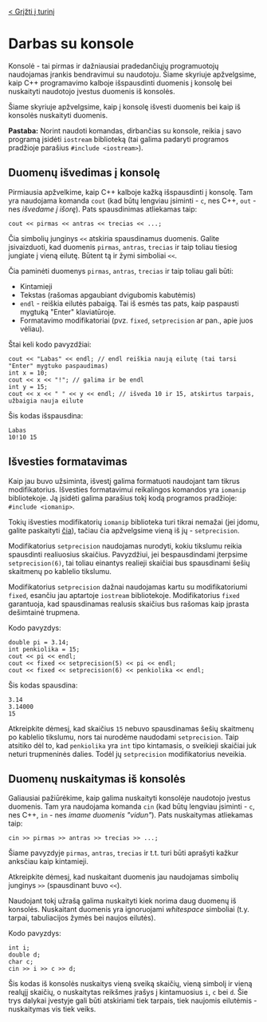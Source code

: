 [< Grįžti į turinį](../README.md)
# Darbas su konsole
Konsolė - tai pirmas ir dažniausiai pradedančiųjų programuotojų naudojamas įrankis bendravimui su naudotoju. Šiame skyriuje apžvelgsime, kaip C++ programavimo kalboje išspausdinti duomenis į konsolę bei nuskaityti naudotojo įvestus duomenis iš konsolės.

Šiame skyriuje apžvelgsime, kaip į konsolę išvesti duomenis bei kaip iš konsolės nuskaityti duomenis.

**Pastaba:** Norint naudoti komandas, dirbančias su konsole, reikia į savo programą įsidėti `iostream` biblioteką (tai galima padaryti programos pradžioje parašius `#include <iostream>`).

## Duomenų išvedimas į konsolę
Pirmiausia apžvelkime, kaip C++ kalboje kažką išspausdinti į konsolę. Tam yra naudojama komanda `cout` (kad būtų lengviau įsiminti - `c`, nes C++, `out` - nes *išvedame į išorę*). Pats spausdinimas atliekamas taip:
```
cout << pirmas << antras << trecias << ...;
```
Čia simbolių junginys `<<` atskiria spausdinamus duomenis. Galite įsivaizduoti, kad duomenis `pirmas`, `antras`, `trecias` ir taip toliau tiesiog jungiate į vieną eilutę. Būtent tą ir žymi simboliai `<<`.

Čia paminėti duomenys `pirmas`, `antras`, `trecias` ir taip toliau gali būti:
* Kintamieji
* Tekstas (rašomas apgaubiant dvigubomis kabutėmis)
* `endl` - reiškia eilutės pabaigą. Tai iš esmės tas pats, kaip paspausti mygtuką "Enter" klaviatūroje.
* Formatavimo modifikatoriai (pvz. `fixed`, `setprecision` ar pan., apie juos vėliau).

Štai keli kodo pavyzdžiai:
```
cout << "Labas" << endl; // endl reiškia naują eilutę (tai tarsi "Enter" mygtuko paspaudimas)
int x = 10;
cout << x << "!"; // galima ir be endl
int y = 15;
cout << x << " " << y << endl; // išveda 10 ir 15, atskirtus tarpais, užbaigia nauja eilute
```
Šis kodas išspausdina:
```
Labas
10!10 15

```

## Išvesties formatavimas
Kaip jau buvo užsiminta, išvestį galima formatuoti naudojant tam tikrus modifikatorius. Išvesties formatavimui reikalingos komandos yra `iomanip` bibliotekoje. Ją įsidėti galima parašius tokį kodą programos pradžioje: `#include <iomanip>`.

Tokių išvesties modifikatorių `iomanip` biblioteka turi tikrai nemažai (jei įdomu, galite paskaityti [čia](http://www.cplusplus.com/reference/iomanip/)), tačiau čia apžvelgsime vieną iš jų - `setprecision`.

Modifikatorius `setprecision` naudojamas nurodyti, kokiu tikslumu reikia spausdinti realiuosius skaičius. Pavyzdžiui, jei bespausdindami įterpsime `setprecision(6)`, tai toliau einantys realieji skaičiai bus spausdinami šešių skaitmenų po kablelio tikslumu.

Modifikatorius `setprecision` dažnai naudojamas kartu su modifikatoriumi `fixed`, esančiu jau aptartoje `iostream` bibliotekoje. Modifikatorius `fixed` garantuoja, kad spausdinamas realusis skaičius bus rašomas kaip įprasta dešimtainė trupmena.

Kodo pavyzdys:
```
double pi = 3.14;
int penkiolika = 15;
cout << pi << endl;
cout << fixed << setprecision(5) << pi << endl;
cout << fixed << setprecision(6) << penkiolika << endl;
```
Šis kodas spausdina:
```
3.14
3.14000
15
```
Atkreipkite dėmesį, kad skaičius `15` nebuvo spausdinamas šešių skaitmenų po kablelio tikslumu, nors tai nurodėme naudodami `setprecision`. Taip atsitiko dėl to, kad `penkiolika` yra `int` tipo kintamasis, o sveikieji skaičiai juk neturi trupmeninės dalies. Todėl jų `setprecision` modifikatorius neveikia.

## Duomenų nuskaitymas iš konsolės
Galiausiai pažiūrėkime, kaip galima nuskaityti konsolėje naudotojo įvestus duomenis. Tam yra naudojama komanda `cin` (kad būtų lengviau įsiminti - `c`, nes C++, `in` - nes *imame duomenis "vidun"*). Pats nuskaitymas atliekamas taip:
```
cin >> pirmas >> antras >> trecias >> ...;
```
Šiame pavyzdyje `pirmas`, `antras`, `trecias` ir t.t. turi būti aprašyti kažkur anksčiau kaip kintamieji.

Atkreipkite dėmesį, kad nuskaitant duomenis jau naudojamas simbolių junginys `>>` (spausdinant buvo `<<`).

Naudojant tokį užrašą galima nuskaityti kiek norima daug duomenų iš konsolės. Nuskaitant duomenis yra ignoruojami *whitespace* simboliai (t.y. tarpai, tabuliacijos žymės bei naujos eilutės).

Kodo pavyzdys:
```
int i;
double d;
char c;
cin >> i >> c >> d;
```
Šis kodas iš konsolės nuskaitys vieną sveiką skaičių, vieną simbolį ir vieną realųjį skaičių, o nuskaitytas reikšmes įrašys į kintamuosius `i`, `c` bei `d`. Šie trys dalykai įvestyje gali būti atskiriami tiek tarpais, tiek naujomis eilutėmis - nuskaitymas vis tiek veiks.